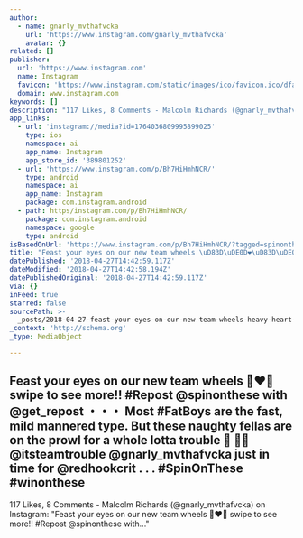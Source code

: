 ```yaml
---
author:
  - name: gnarly_mvthafvcka
    url: 'https://www.instagram.com/gnarly_mvthafvcka'
    avatar: {}
related: []
publisher:
  url: 'https://www.instagram.com'
  name: Instagram
  favicon: 'https://www.instagram.com/static/images/ico/favicon.ico/dfa85bb1fd63.ico'
  domain: www.instagram.com
keywords: []
description: "117 Likes, 8 Comments - Malcolm Richards (@gnarly_mvthafvcka) on Instagram: \"Feast your eyes on our new team wheels \uD83D\uDE0D❤️\uD83D\uDE0D swipe to see more!! #Repost @spinonthese with...\""
app_links:
  - url: 'instagram://media?id=1764036809995899025'
    type: ios
    namespace: ai
    app_name: Instagram
    app_store_id: '389801252'
  - url: 'https://www.instagram.com/p/Bh7HiHmhNCR/'
    type: android
    namespace: ai
    app_name: Instagram
    package: com.instagram.android
  - path: https/instagram.com/p/Bh7HiHmhNCR/
    package: com.instagram.android
    namespace: google
    type: android
isBasedOnUrl: 'https://www.instagram.com/p/Bh7HiHmhNCR/?tagged=spinonthese'
title: "Feast your eyes on our new team wheels \uD83D\uDE0D❤️\uD83D\uDE0D swipe to see more!! #Repost @spinonthese with @get_repost ・・・ Most #FatBoys are the fast, mild mannered type. But these naughty fellas are on the prowl for a whole lotta trouble \uD83D\uDCDB \uD83D\uDEB4\uD83D\uDCA8 @itsteamtrouble @gnarly_mvthafvcka just in time for @redhookcrit . . . #SpinOnThese #winonthese"
datePublished: '2018-04-27T14:42:59.117Z'
dateModified: '2018-04-27T14:42:58.194Z'
datePublishedOriginal: '2018-04-27T14:42:59.117Z'
via: {}
inFeed: true
starred: false
sourcePath: >-
  _posts/2018-04-27-feast-your-eyes-on-our-new-team-wheels-heavy-heart-swipe-to-see-m.md
_context: 'http://schema.org'
_type: MediaObject

---
```

<article style=""><h1>Feast your eyes on our new team wheels ❤️ swipe to see more!! #Repost @spinonthese with @get_repost ・・・ Most #FatBoys are the fast, mild mannered type. But these naughty fellas are on the prowl for a whole lotta trouble   @itsteamtrouble @gnarly_mvthafvcka just in time for @redhookcrit . . . #SpinOnThese #winonthese</h1><p>117 Likes, 8 Comments - Malcolm Richards (@gnarly_mvthafvcka) on Instagram: "Feast your eyes on our new team wheels ❤️ swipe to see more!! #Repost @spinonthese with..."</p></article>